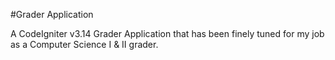 #Grader Application

A CodeIgniter v3.14 Grader Application that has been finely tuned for my
job as a Computer Science I & II grader.
